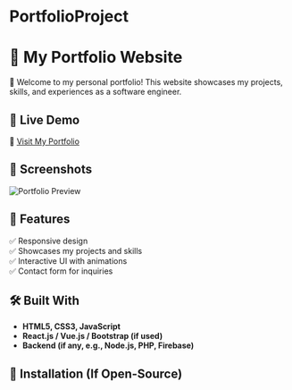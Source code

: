 # PortfolioProject

# 🌟 My Portfolio Website

🚀 Welcome to my personal portfolio! This website showcases my projects, skills, and experiences as a software engineer.

## 🔗 Live Demo
🔗 [Visit My Portfolio]((https://github.com/jawajawahar/PortfolioProject/tree/main))

## 📸 Screenshots
![Portfolio Preview](screenshot.png)

## 🎯 Features
✅ Responsive design  
✅ Showcases my projects and skills  
✅ Interactive UI with animations  
✅ Contact form for inquiries  

## 🛠️ Built With
- **HTML5, CSS3, JavaScript**
- **React.js / Vue.js / Bootstrap (if used)**
- **Backend (if any, e.g., Node.js, PHP, Firebase)**

## 📂 Installation (If Open-Source)


